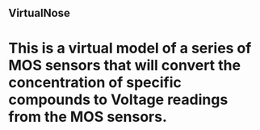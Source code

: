 ## VirtualNose
# This is a virtual model of a series of MOS sensors that will convert the concentration of specific compounds to Voltage readings from the MOS sensors.

